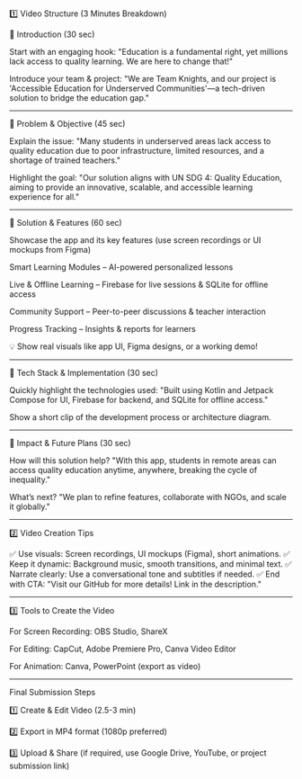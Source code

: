 

1️⃣ Video Structure (3 Minutes Breakdown)

🔹 Introduction (30 sec)

Start with an engaging hook:
"Education is a fundamental right, yet millions lack access to quality learning. We are here to change that!"

Introduce your team & project:
"We are Team Knights, and our project is 'Accessible Education for Underserved Communities'—a tech-driven solution to bridge the education gap."



---

🔹 Problem & Objective (45 sec)

Explain the issue:
"Many students in underserved areas lack access to quality education due to poor infrastructure, limited resources, and a shortage of trained teachers."

Highlight the goal:
"Our solution aligns with UN SDG 4: Quality Education, aiming to provide an innovative, scalable, and accessible learning experience for all."



---

🔹 Solution & Features (60 sec)

Showcase the app and its key features (use screen recordings or UI mockups from Figma)

Smart Learning Modules – AI-powered personalized lessons

Live & Offline Learning – Firebase for live sessions & SQLite for offline access

Community Support – Peer-to-peer discussions & teacher interaction

Progress Tracking – Insights & reports for learners



💡 Show real visuals like app UI, Figma designs, or a working demo!


---

🔹 Tech Stack & Implementation (30 sec)

Quickly highlight the technologies used:
"Built using Kotlin and Jetpack Compose for UI, Firebase for backend, and SQLite for offline access."

Show a short clip of the development process or architecture diagram.



---

🔹 Impact & Future Plans (30 sec)

How will this solution help?
"With this app, students in remote areas can access quality education anytime, anywhere, breaking the cycle of inequality."

What’s next?
"We plan to refine features, collaborate with NGOs, and scale it globally."



---

2️⃣ Video Creation Tips

✅ Use visuals: Screen recordings, UI mockups (Figma), short animations.
✅ Keep it dynamic: Background music, smooth transitions, and minimal text.
✅ Narrate clearly: Use a conversational tone and subtitles if needed.
✅ End with CTA: "Visit our GitHub for more details! Link in the description."


---

3️⃣ Tools to Create the Video

For Screen Recording: OBS Studio, ShareX

For Editing: CapCut, Adobe Premiere Pro, Canva Video Editor

For Animation: Canva, PowerPoint (export as video)



---

Final Submission Steps

1️⃣ Create & Edit Video (2.5-3 min)

2️⃣ Export in MP4 format (1080p preferred)

3️⃣ Upload & Share (if required, use Google Drive, YouTube, or project submission link)
